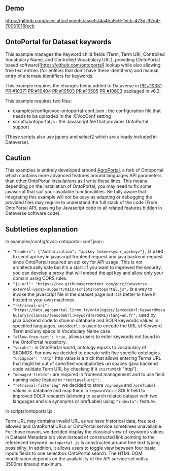 ## Demo

https://github.com/user-attachments/assets/4a4ba8c6-1ecb-473d-92d4-70051016fecb

## OntoPortal for Dataset keywords

This example manages the Keyword child fields (Term, Term URI, Controlled Vocabulary Name, and Controlled Vocabulary URL), providing (OntoPortal based software)[https://github.com/ontoportal] lookup while also allowing free text entries (for entities that don't have these identifiers) and manual entry of alternate identifiers for keywords.

This example requires the changes being added to Dataverse in [PR #10331](https://github.com/IQSS/dataverse/pull/10331) [PR #10371](https://github.com/IQSS/dataverse/pull/10371) [PR #10404](https://github.com/IQSS/dataverse/pull/10404) [PR #10503](https://github.com/IQSS/dataverse/pull/10503) [PR #10505](https://github.com/IQSS/dataverse/pull/10505) [PR #10603](https://github.com/IQSS/dataverse/pull/10603) packaged in v6.3.

This example requires two files:

- examples/config/cvoc-ontoportal-conf.json : the configuration file that needs to be uploaded in the :CVocConf setting
- scripts/ontoportal.js : the Javascript file that provides OntoPortal support

(These scripts also use jquery and select2 which are already included in Dataverse).

## Caution

This examples is entirely developed around [AgroPortal](https://github.com/ontoportal/ontoportal-project), a fork of Ontoportal which contains more advanced features around languages API parameters than other OntoPortal installations as I write these lines. 
This means depending on the installation of OntoPortal, you may need to fix some javascript that suit your available functionalities.
Be fully aware that integrating this example will not be easy as adapting or debugging the provided files may require to understand the full stack of the code (From OntoPortal API, passing by Javascript code to all related features hidden in Dataverse software code).

## Subtleties explanation

In examples/config/cvoc-ontoportal-conf.json :

- `"headers": {"Authorization": "apikey token=<your_apikey>"},` is used to send api key in javascript frontend request and java backend request since OntoPortal required an api key for API usage. This is not architecturally safe but it's a start. If you want to improved the security, you can develop a proxy that will embed the api key and allow only your domain using CORS rules.
- `"js-url": "https://raw.githubusercontent.com/gdcc/dataverse-external-vocab-support/main/scripts/ontoportal.js",` is a way to invoke the javascript file in the dataset page but it is better to have it hosted in your own machines.
- `"retrieval-uri": "https://data.agroportal.lirmm.fr/ontologies/{encodeUrl:keywordVocabulary}/classes/{encodeUrl:keywordTermURL}?lang=en,fr",` used by java backend code to store in database and SOLR keywords values in specified languages. `encodeUrl:` is used to encode the URL of Keyword Term and any space in Vocabulary Name case.
- `"allow-free-text": true,` allows users to enter keywords not found in the OntoPortal repository.
- `"vocabs":` in OntoPortal world, ontology equals to vocabulary of SKOMOS. For now we decided to operate with five specific ontologies. `"uriSpace": "http"` http value is a trick that allows entering Terms URL that might be out of specified vocabularties uri spaces (java backend code validate Term URL by checking if it `startsWith` "http").
- `"managed-fields":` are required in frontend management and to use field naming value feature in `"retrieval-uri":`.
- `"retrieval-filtering"` we decided to store `/synonym` and `/prefLabel` values in database and map them in `keywordValue` SOLR field to improved SOLR research (allowing to search related dataset with two languages and via synonyms or prefLabel) using `"indexIn":` feature.

In scripts/ontoportal.js :

Term URL may contains invalid URL as we have historical data, free text allowed and OntoPortal URLs or OntoPortal service sometimes unavailable. For those reason, we decided display the classical view of keywords values in Dataset Metadata tab view instead of constructed link pointing to the referenced keyword.
`ontoportal.js` is constructed around free text typing possibility; In addition, it allows users to toggle view between four basic inputs fields to one selectbox OntoPortal search.
The HTML DOM modification depends on the availability of the API service set with a 3500ms timeout maximum.
